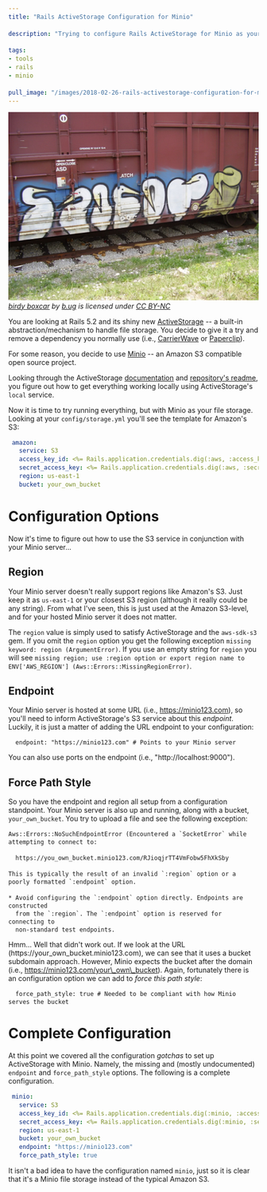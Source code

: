 ```yaml
---
title: "Rails ActiveStorage Configuration for Minio"

description: "Trying to configure Rails ActiveStorage for Minio as your storage provider? The default configuration does not work out of the box, so read on to see what configuration options you are missing."

tags:
- tools
- rails
- minio

pull_image: "/images/2018-02-26-rails-activestorage-configuration-for-minio/birdy-boxcar.jpg"
---
```


![](/images/2018-02-26-rails-activestorage-configuration-for-minio/birdy-boxcar.jpg)
_[birdy boxcar](https://flickr.com/photos/agent\_ladybug/661200957 "birdy boxcar") by [b.ug](https://flickr.com/people/agent_ladybug) is licensed under [CC BY-NC](https://creativecommons.org/licenses/by-nc/2.0/)_


You are looking at Rails 5.2 and its shiny new [ActiveStorage](https://github.com/rails/rails/tree/master/activestorage) -- a built-in abstraction/mechanism to handle file storage. You decide to give it a try and remove a dependency you normally use (i.e., [CarrierWave](https://github.com/carrierwaveuploader/carrierwave) or [Paperclip](https://github.com/thoughtbot/paperclip)).

For some reason, you decide to use [Minio](https://minio.io/) -- an Amazon S3 compatible open source project.

Looking through the ActiveStorage [documentation](http://edgeguides.rubyonrails.org/active_storage_overview.html) and [repository's readme](https://github.com/rails/rails/tree/master/activestorage), you figure out how to get everything working locally using ActiveStorage's `local` service.

Now it is time to try running everything, but with Minio as your file storage. Looking at your `config/storage.yml` you'll see the template for Amazon's S3:

```yaml
 amazon:
   service: S3
   access_key_id: <%= Rails.application.credentials.dig(:aws, :access_key_id) %>
   secret_access_key: <%= Rails.application.credentials.dig(:aws, :secret_access_key) %>
   region: us-east-1
   bucket: your_own_bucket
```

# Configuration Options

Now it's time to figure out how to use the S3 service in conjunction with your Minio server...

## Region

Your Minio server doesn't really support regions like Amazon's S3. Just keep it as `us-east-1` or your closest S3 region (although it really could be any string). From what I've seen, this is just used at the Amazon S3-level, and for your hosted Minio server it does not matter.

The `region` value is simply used to satisfy ActiveStorage and the `aws-sdk-s3` gem. If you omit the `region` option you get the following exception `missing keyword: region (ArgumentError)`. If you use an empty string for `region` you will see `missing region; use :region option or export region name to ENV['AWS_REGION'] (Aws::Errors::MissingRegionError)`.

## Endpoint

Your Minio server is hosted at some URL (i.e., https://minio123.com), so you'll need to inform ActiveStorage's S3 service about this _endpoint_. Luckily, it is just a matter of adding the URL endpoint to your configuration:

```
  endpoint: "https://minio123.com" # Points to your Minio server
```

You can also use ports on the endpoint (i.e., "http://localhost:9000").

## Force Path Style

So you have the endpoint and region all setup from a configuration standpoint. Your Minio server is also up and running, along with a bucket, `your_own_bucket`. You try to upload a file and see the following exception:

```
Aws::Errors::NoSuchEndpointError (Encountered a `SocketError` while attempting to connect to:

  https://you_own_bucket.minio123.com/RJioqjrTT4VmFobw5FhXkSby

This is typically the result of an invalid `:region` option or a
poorly formatted `:endpoint` option.

* Avoid configuring the `:endpoint` option directly. Endpoints are constructed
  from the `:region`. The `:endpoint` option is reserved for connecting to
  non-standard test endpoints.
```

Hmm... Well that didn't work out. If we look at the URL (https://your\_own\_bucket.minio123.com), we can see that it uses a bucket subdomain approach. However, Minio expects the bucket after the domain (i.e., https://minio123.com/your\_own\_bucket). Again, fortunately there is an configuration option we can add to _force this path style_:


```
  force_path_style: true # Needed to be compliant with how Minio serves the bucket
```

# Complete Configuration

At this point we covered all the configuration _gotchas_ to set up ActiveStorage with Minio. Namely, the missing and (mostly undocumented) `endpoint` and `force_path_style` options. The following is a complete configuration.

```yaml
 minio:
   service: S3
   access_key_id: <%= Rails.application.credentials.dig(:minio, :access_key_id) %>
   secret_access_key: <%= Rails.application.credentials.dig(:minio, :secret_access_key) %>
   region: us-east-1
   bucket: your_own_bucket
   endpoint: "https://minio123.com"
   force_path_style: true
```

It isn't a bad idea to have the configuration named `minio`, just so it is clear that it's a Minio file storage instead of the typical Amazon S3.
